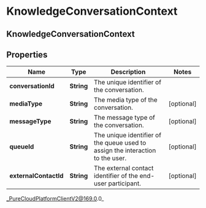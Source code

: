 # KnowledgeConversationContext

## KnowledgeConversationContext

## Properties

|Name | Type | Description | Notes|
|------------ | ------------- | ------------- | -------------|
| **conversationId** | **String** | The unique identifier of the conversation. | |
| **mediaType** | **String** | The media type of the conversation. | [optional] |
| **messageType** | **String** | The message type of the conversation. | [optional] |
| **queueId** | **String** | The unique identifier of the queue used to assign the interaction to the user. | [optional] |
| **externalContactId** | **String** | The external contact identifier of the end-user participant. | [optional] |



_PureCloudPlatformClientV2@169.0.0_
